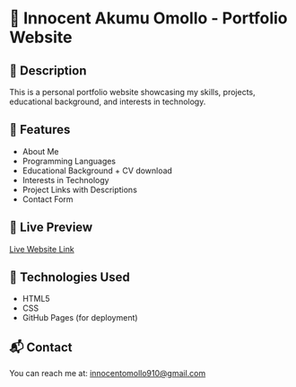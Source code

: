 # 🌟 Innocent Akumu Omollo - Portfolio Website

## 📄 Description

This is a personal portfolio website showcasing my skills, projects, educational background, and interests in technology.

## 📌 Features

- About Me
- Programming Languages
- Educational Background + CV download
- Interests in Technology
- Project Links with Descriptions
- Contact Form

## 🔗 Live Preview

[Live Website Link](https://yourusername.github.io/portfolio/)

## 🚀 Technologies Used

- HTML5
- CSS
- GitHub Pages (for deployment)

## 📬 Contact

You can reach me at: innocentomollo910@gmail.com


